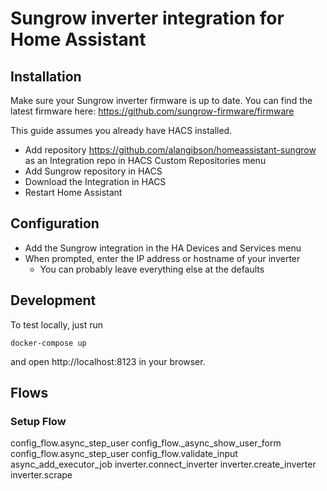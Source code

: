 # Sungrow inverter integration for Home Assistant

## Installation

Make sure your Sungrow inverter firmware is up to date. You can find the latest firmware here:
https://github.com/sungrow-firmware/firmware

This guide assumes you already have HACS installed.

- Add repository https://github.com/alangibson/homeassistant-sungrow as an Integration repo in HACS Custom Repositories menu
- Add Sungrow repository in HACS
- Download the Integration in HACS
- Restart Home Assistant

## Configuration

- Add the Sungrow integration in the HA Devices and Services menu
- When prompted, enter the IP address or hostname of your inverter
    - You can probably leave everything else at the defaults

## Development

To test locally, just run

```
docker-compose up
```

and open http://localhost:8123 in your browser.



## Flows

### Setup Flow

config_flow.async_step_user
    config_flow._async_show_user_form
config_flow.async_step_user
    config_flow.validate_input
        async_add_executor_job
            inverter.connect_inverter
                inverter.create_inverter
                inverter.scrape

